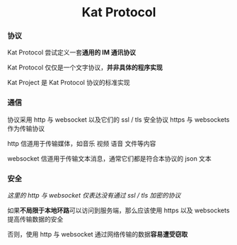 <h1 align="center">Kat Protocol</h1>

### 协议

Kat Protocol 尝试定义一套**通用的 IM 通讯协议**

Kat Protocol 仅仅是一个文字协议，**并非具体的程序实现**

Kat Project 是 Kat Protocol 协议的标准实现

### 通信

协议采用 http 与 websocket 以及它们的 ssl / tls 安全协议 https 与 websockets 作为传输协议

http 信道用于传输媒体，如音乐 视频 语音 文件等内容

websocket 信道用于传输文本消息，通常它们都是符合本协议的 json 文本

### 安全

_这里的 http 与 websocket 仅表达没有通过 ssl / tls 加密的协议_

如果**不局限于本地环路**可以访问到服务端，那么应该使用 https 以及 websockets 提高传输数据的安全

否则，使用 http 与 websocket 通过网络传输的数据**容易遭受窃取**
